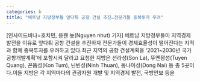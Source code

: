 ```yaml
---
categories: b
title: "베트남 지방정부들 앞다퉈 공항 건설 추진…전문가들 중복투자 우려"
---
```

[인사이드비나=호치민, 응웬 늇(Nguyen nhut) 기자] 베트남 지방정부들이 지역경제 발전을 이유로 앞다퉈 공항 건설을 추진하자 전문가들이 경제효율성이 떨어진다는 지적과 함께 중복투자를 우려하고 있다.최근 지역의 공항 건설계획을 ‘2021~2030년 국가공항개발계획’에 포함시켜 달라고 요청한 지방은 선라성(Son La), 뚜옌꽝성(Tuyen Quang), 꼰뚬성(Kon Tum), 닌빈성(Ninh Thuan), 동나이성(Dong Nai) 등 총 5곳이다.이들 지방은 각 지역마다의 관광자원 개발 및 지역경제 발전, 국방안보 등을